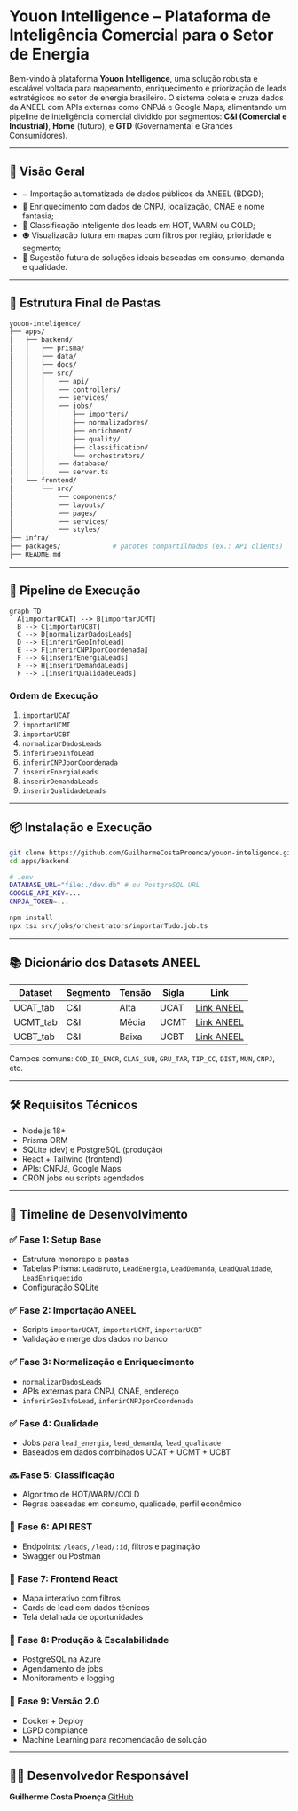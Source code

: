 # Youon Intelligence – Plataforma de Inteligência Comercial para o Setor de Energia

Bem-vindo à plataforma **Youon Intelligence**, uma solução robusta e escalável voltada para mapeamento, enriquecimento e priorização de leads estratégicos no setor de energia brasileiro. O sistema coleta e cruza dados da ANEEL com APIs externas como CNPJá e Google Maps, alimentando um pipeline de inteligência comercial dividido por segmentos: **C\&I (Comercial e Industrial)**, **Home** (futuro), e **GTD** (Governamental e Grandes Consumidores).

---

## 🧠 Visão Geral

* 🗕️ Importação automatizada de dados públicos da ANEEL (BDGD);
* 🧠 Enriquecimento com dados de CNPJ, localização, CNAE e nome fantasia;
* 🔎 Classificação inteligente dos leads em HOT, WARM ou COLD;
* 🟘 Visualização futura em mapas com filtros por região, prioridade e segmento;
* 🔧 Sugestão futura de soluções ideais baseadas em consumo, demanda e qualidade.

---

## 🧱 Estrutura Final de Pastas

```bash
youon-inteligence/
├── apps/
│   ├── backend/
│   │   ├── prisma/
│   │   ├── data/
│   │   ├── docs/
│   │   ├── src/
│   │   │   ├── api/
│   │   │   ├── controllers/
│   │   │   ├── services/
│   │   │   ├── jobs/
│   │   │   │   ├── importers/
│   │   │   │   ├── normalizadores/
│   │   │   │   ├── enrichment/
│   │   │   │   ├── quality/
│   │   │   │   ├── classification/
│   │   │   │   └── orchestrators/
│   │   │   ├── database/
│   │   │   └── server.ts
│   └── frontend/
│       └── src/
│           ├── components/
│           ├── layouts/
│           ├── pages/
│           ├── services/
│           └── styles/
├── infra/
├── packages/             # pacotes compartilhados (ex.: API clients)
├── README.md
```

---

## 🚀 Pipeline de Execução

```mermaid
graph TD
  A[importarUCAT] --> B[importarUCMT]
  B --> C[importarUCBT]
  C --> D[normalizarDadosLeads]
  D --> E[inferirGeoInfoLead]
  E --> F[inferirCNPJporCoordenada]
  F --> G[inserirEnergiaLeads]
  F --> H[inserirDemandaLeads]
  F --> I[inserirQualidadeLeads]
```

### Ordem de Execução

1. `importarUCAT`
2. `importarUCMT`
3. `importarUCBT`
4. `normalizarDadosLeads`
5. `inferirGeoInfoLead`
6. `inferirCNPJporCoordenada`
7. `inserirEnergiaLeads`
8. `inserirDemandaLeads`
9. `inserirQualidadeLeads`

---

## 📦 Instalação e Execução

```bash
git clone https://github.com/GuilhermeCostaProenca/youon-inteligence.git
cd apps/backend

# .env
DATABASE_URL="file:./dev.db" # ou PostgreSQL URL
GOOGLE_API_KEY=...
CNPJA_TOKEN=...

npm install
npx tsx src/jobs/orchestrators/importarTudo.job.ts
```

---

## 📚 Dicionário dos Datasets ANEEL

| Dataset   | Segmento | Tensão | Sigla | Link                                                  |
| --------- | -------- | ------ | ----- | ----------------------------------------------------- |
| UCAT\_tab | C\&I     | Alta   | UCAT  | [Link ANEEL](https://dados.aneel.gov.br/dataset/ucat) |
| UCMT\_tab | C\&I     | Média  | UCMT  | [Link ANEEL](https://dados.aneel.gov.br/dataset/ucmt) |
| UCBT\_tab | C\&I     | Baixa  | UCBT  | [Link ANEEL](https://dados.aneel.gov.br/dataset/ucbt) |

Campos comuns: `COD_ID_ENCR`, `CLAS_SUB`, `GRU_TAR`, `TIP_CC`, `DIST`, `MUN`, `CNPJ`, etc.

---

## 🛠 Requisitos Técnicos

* Node.js 18+
* Prisma ORM
* SQLite (dev) e PostgreSQL (produção)
* React + Tailwind (frontend)
* APIs: CNPJá, Google Maps
* CRON jobs ou scripts agendados

---

## 🧽 Timeline de Desenvolvimento

### ✅ Fase 1: Setup Base

* Estrutura monorepo e pastas
* Tabelas Prisma: `LeadBruto`, `LeadEnergia`, `LeadDemanda`, `LeadQualidade`, `LeadEnriquecido`
* Configuração SQLite

### ✅ Fase 2: Importação ANEEL

* Scripts `importarUCAT`, `importarUCMT`, `importarUCBT`
* Validação e merge dos dados no banco

### ✅ Fase 3: Normalização e Enriquecimento

* `normalizarDadosLeads`
* APIs externas para CNPJ, CNAE, endereço
* `inferirGeoInfoLead`, `inferirCNPJporCoordenada`

### ✅ Fase 4: Qualidade

* Jobs para `lead_energia`, `lead_demanda`, `lead_qualidade`
* Baseados em dados combinados UCAT + UCMT + UCBT

### 🔜 Fase 5: Classificação

* Algoritmo de HOT/WARM/COLD
* Regras baseadas em consumo, qualidade, perfil econômico

### 🔌 Fase 6: API REST

* Endpoints: `/leads`, `/lead/:id`, filtros e paginação
* Swagger ou Postman

### 🎨 Fase 7: Frontend React

* Mapa interativo com filtros
* Cards de lead com dados técnicos
* Tela detalhada de oportunidades

### 🛁 Fase 8: Produção & Escalabilidade

* PostgreSQL na Azure
* Agendamento de jobs
* Monitoramento e logging

### 🌟 Fase 9: Versão 2.0

* Docker + Deploy
* LGPD compliance
* Machine Learning para recomendação de solução

---

## 👨‍💼 Desenvolvedor Responsável

**Guilherme Costa Proença**
[GitHub](https://github.com/GuilhermeCostaProenca)
